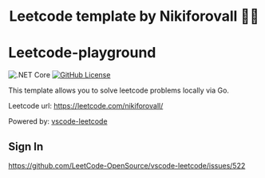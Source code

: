 <h1 align="center">
  Leetcode template by Nikiforovall 👨‍💻
</h1>

# Leetcode-playground

![.NET Core](https://github.com/NikiforovAll/leetcode-playground/workflows/.NET%20Core/badge.svg)
[![GitHub License](https://img.shields.io/github/license/nikiforovall/leetcode-playground-template)](./LICENSE.md)


This template allows you to solve leetcode problems locally via Go.

Leetcode url: <https://leetcode.com/nikiforovall/>

Powered by: [vscode-leetcode](https://github.com/LeetCode-OpenSource/vscode-leetcode)

## Sign In

<https://github.com/LeetCode-OpenSource/vscode-leetcode/issues/522>
